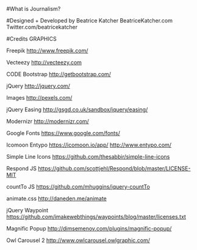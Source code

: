 #What is Journalism?

#Designed + Developed by Beatrice Katcher
BeatriceKatcher.com
Twitter.com/beatricekatcher

#Credits
GRAPHICS

Freepik
http://www.freepik.com/

Vecteezy
http://vecteezy.com

CODE
Bootstrap
http://getbootstrap.com/

jQuery
http://jquery.com/

Images
http://pexels.com/

jQuery Easing
http://gsgd.co.uk/sandbox/jquery/easing/

Modernizr
http://modernizr.com/

Google Fonts
https://www.google.com/fonts/

Icomoon Entypo
https://icomoon.io/app/
http://www.entypo.com/

Simple Line Icons
https://github.com/thesabbir/simple-line-icons

Respond JS
https://github.com/scottjehl/Respond/blob/master/LICENSE-MIT

countTo JS
https://github.com/mhuggins/jquery-countTo

animate.css
http://daneden.me/animate

jQuery Waypoint
https://github.com/imakewebthings/waypoints/blog/master/licenses.txt

Magnific Popup
http://dimsemenov.com/plugins/magnific-popup/

Owl Carousel 2
http://www.owlcarousel.owlgraphic.com/






